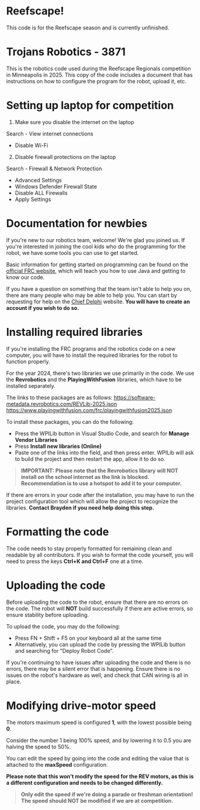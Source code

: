# Reefscape!
This code is for the Reefscape season and is currently unfinished.

# Trojans Robotics - 3871
This is the robotics code used during the Reefscape Regionals competition in Minneapolis in 2025. This copy of the code includes a document that has instructions on how to configure the program for the robot, upload it, etc.

# Setting up laptop for competition

1. Make sure you disable the internet on the laptop

Search - View internet connections
- Disable Wi-Fi

2. Disable firewall protections on the laptop

Search - Firewall & Network Protection
- Advanced Settings
- Windows Defender Firewall State
- Disable ALL Firewalls
- Apply Settings


# Documentation for newbies
If you're new to our robotics team, welcome! We're glad you joined us. If you're interested in joining the cool kids who do the programming for the robot, we have some tools you can use to get started.

Basic information for getting started on programming can be found on the [official FRC website](https://docs.wpilib.org/en/stable/index.html), which will teach you how to use Java and getting to know our code.

If you have a question on something that the team isn't able to help you on, there are many people who may be able to help you. You can start by requesting for help on the [Chief Delphi](https://www.chiefdelphi.com/) website. **You will have to create an account if you wish to do so.**

# Installing required libraries
If you're installing the FRC programs and the robotics code on a new computer, you will have to install the required libraries for the robot to function properly. 

For the year 2024, there's two libraries we use primarily in the code. We use the **Revrobotics** and the **PlayingWithFusion** libraries, which have to be installed separately.

The links to these packages are as follows:
https://software-metadata.revrobotics.com/REVLib-2025.json
https://www.playingwithfusion.com/frc/playingwithfusion2025.json

To install these packages, you can do the following:

- Press the WPILib button in Visual Studio Code, and search for **Manage Vendor Libraries**
- Press **Install new libraries (Online)**
- Paste one of the links into the field, and then press enter. WPILib will ask to build the project and then restart the app, allow it to do so.

> **IMPORTANT: Please note that the Revrobotics library will NOT install on the school internet as the link is blocked. Recommendation is to use a hotspot to add it to your computer.**

If there are errors in your code after the installation, you may have to run the project configuration tool which will allow the project to recognize the libraries. **Contact Brayden if you need help doing this step.**

# Formatting the code
The code needs to stay properly formatted for remaining clean and readable by all contributors. If you wish to format the code yourself, you will need to press the keys **Ctrl+K and Ctrl+F** one at a time.

# Uploading the code
Before uploading the code to the robot, ensure that there are no errors on the code. The robot will **NOT** build successfully if there are active errors, so ensure stability before uploading.

To upload the code, you may do the following:
 - Press FN + Shift + F5 on your keyboard all at the same time
 - Alternatively, you can upload the code by pressing the WPILib button and searching for "Deploy Robot Code".

If you're continuing to have issues after uploading the code and there is no errors, there may be a silent error that is happening. Ensure there is no issues on the robot's hardware as well, and check that CAN wiring is all in place.

# Modifying drive-motor speed
The motors maximum speed is configured **1**, with the lowest possible being **0**. 

Consider the number 1 being 100% speed, and by lowering it to 0.5 you are halving the speed to 50%.

You can edit the speed by going into the code and editing the value that is attached to the **maxSpeed** configuration.

**Please note that this won't modify the speed for the REV motors, as this is a different configuration and needs to be changed differently.**

> **Only edit the speed if we're doing a parade or freshman orientation! The speed should NOT be modified if we are at competition.**
